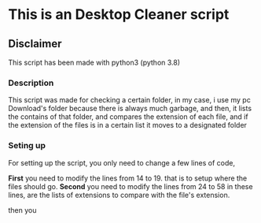 # This is an Desktop Cleaner script

## Disclaimer
This script has been made with python3 (python 3.8)

### Description
This script was made
for checking a certain folder, in my case,
i use my pc Download's folder because there is
always much garbage, and then, it lists
the contains of that folder, and compares 
the extension of each file, and if the 
extension of the files is in a certain list
it moves to a designated folder

### Seting up 

For setting up the script, you only need to change
a few lines of code, 

**First** you need to modify the lines from 14 to 19.
that is to setup where the files should go.
**Second** you need to modify the lines from 24 to 58
in these lines, are the lists of extensions to compare
with the file's extension.

then you